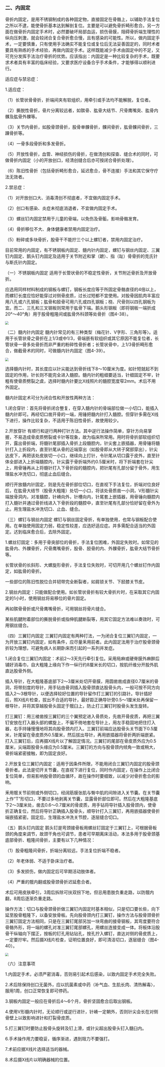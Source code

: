 ### 二、内固定

骨折内固定，是用不锈钢制成的各种固定物，直接固定在骨骼上，以辅助手法复位之所以不逮，能使骨折基本达到解剖复位。主要是可以避免骨折畸形愈合。另一方面在做骨折内固定手术时，必然要破坏局部血运，损伤骨膜，阻碍骨折端生理性的纵向压刺激，就会较闭合复合骨折愈合慢，且有感染的可能性。所以，做内固定手术，一定要慎重，只有使用手法确实不能复位或复位后无法妥善固定的，同时术者要具有熟练的手术经验，再做内固定手术。这样既能减少手术由固定中的不足，又可充分发挥手法治疗骨折的优势。应该指出：内固定是一种比较复杂的手术，既要求术者具有丰富的临床经验，又要求医疗设备合乎手术条件，才能够得以顺利进行。

适应症与禁忌症：

1.适应症：

（1）长管状骨骨折，折端间夹有软组织，用牵引或手法均不能解脱，复位者。

（2）撕脱性骨折，骨片分离较远者，如髌骨、肱骨大结节、尺骨鹰嘴突、肱骨内髁及肱骨外髁等。

（3）关节内骨折，如股骨颈骨折，股骨单髁骨折，髁间骨折，肱骨髁间骨折，三踝骨折等。

（4）一骨多段骨折和多发骨折。

（5）开放性骨折，血管、神经损伤的骨折，在做清创和探查、缝合术的同时，可做骨折内固定（小的开放创口，经清创缝合后亦可按闭合骨折处理）。

（6）陈旧性骨折（包括骨折畸形愈合，延迟愈合，骨不连接）手法和其它保守疗法无效者。

2.禁忌症：

（1）对开放创口大、消毒清创不彻底者，不宜做内固定手术。

（2）创口有感染、炎症未彻底消退者，不宜做内固定手术。

（3）螺丝钉内固定禁用于儿童的骨端，以免伤及骨骺，影响骨骼发育。

（4）骨折移位不大、身体健康者禁用内固定治疗。

（5）粉碎或多块骨折，股骨干不能拧三个以上螺钉者，禁用内固定治疗。

目前常用的内固定，有不锈钢板内固定、髓内针内固定，螺钉与钢丝内固定、三翼钉内固定、鹅头钉内固定及适用于关节附近和掌（蹠）、指（趾）骨骨折的克氏针与斯氏针内固定。

（一）不锈钢板内固定 适用于长管状骨的不稳定性骨折，关节附近骨折及开放骨折。

应选用同样材料制成的钢板与螺钉，钢板长度应等于所固定骨骼直径的4倍以上，而螺钉长度应恰好能穿过对侧骨皮质，过长过短都不宜使用。对股骨因肌肉丰富应用八孔或六孔钢板；肱骨和胫骨可用六孔或四孔钢板；桡、尺骨则以四孔钢板为宜。而二、三孔和三叉钢板则常用于肱骨下端。鹅头形钢板（即将钢板一端折成20°～40°角）用于股骨粗隆间或肱骨外科颈等处骨折（图4-38）。

<img src="img\4-38.jpg" style="zoom:67%;" />

（二）髓内针内固定 髓内针常见的有三种类型（梅花针、V字形、三角形等〉。适用于长管状骨之骨折在上1/3或中1/3，骨端嵌有软组织或其它原因不能复位者，长管状骨一骨多处骨折而非严重的粉碎性骨折者；长管状骨中，上1/3骨折畸形愈合，做截骨术的同时，可做髓内针内固定（图4-39）。

<img src="img\4-39.jpg" style="zoom:67%;" />

选择髓内针时，其长度应以针尖能达到骨折线下8〜10厘米为度。如针短就起不到固定的作用，针长则不能完全进入髓腔。髓内针的粗细要适当，针细固定不牢，针粗有使骨质劈裂之虞，选择时髓内针要比X线照片的髓腔宽度窄2mm。术后不用外固定。

髓内针固定术可分为闭合性和开放性两种方法：

1.闭合穿针：首先将骨折闭合整复，在穿入髓内针的骨端部位做一小切口，能插入髓内针即可。再经切口凿开骨的一端，用锤把髓内针打入髓腔。但穿针多需在X线下进行，操作比较复杂，不适用于陈旧性骨折，故使用较少。

2.开放穿针 有顺行和逆行两种打针方法。其中逆行法操作简单，穿针方向易掌握，不易造成骨皮质劈裂或卡针等现象，故为临床所常用。用时将骨折部软组织切开，露出骨折端，将髓针尾部插入骨折上段髓腔内，针尖套上嵌插器，用骨锤将髓针打入上折段内，直至针尾从骨的近端穿出（如股骨即从大转子窝部穿出），针尖达皮下，再把该处皮肤切一小口，继续向上打针，令针尾从切口露于皮外，直至针体全部进入上折端髓腔内，针尖露于骨折端外约0.5厘米时，将下折端套在针尖上，用骨锤再从上将髓针打入下骨折段的髓腔内，把针尾有孔部分留于骨外，用生理盐水冲洗切口，彻底止血后缝合。

顺行开放髓内针固定，则是先在骨折部位切口，在直视下手法复位，折端对位良好后，在肱骨大结节（股骨大粗隆）处切一小口，将该处骨质凿一小洞，V形髓针尖端放骨洞内，对准髓腔，针嵴向外，针槽向内，针尾套上嵌插器，用骨锤向髓腔内打入髓针并通过骨折线进入下骨折段的髓腔中，直至针尾有孔部分恰好留在骨外为止。用生理盐水冲洗切口、止血、缝合。

（三）螺钉与钢丝内固定 螺钉与钢丝固定骨折，有单独使用，也常与钢板配合使用。在单独使用固定力弱，稳定性较差，应选好适应症。并多需配合适当的外固定。迖到临床愈合后，去除外固定。

1.螺丝钉固定：多用于骨突部位的骨折，手法复位困难，外固定失败时。如常见的肱骨内、外髁骨折，尺骨鹰嘴骨折，股骨、胫骨的内、外髁骨折，肱骨大结节骨折等。

长管状骨的长斜形、大螺旋形骨折，手法复位失败时，可切开用几个螺丝钉作内固定，如肱骨的骨折。

一些部位的陈旧性脱位合并韧带完全断裂者，如肩锁关节、下胫膝关节皮。

2.钢丝内固定：只能做配合使用。如长管状骨折有较大骨折片时，在采取其它内固定的1小时，使用钢丝将易移位的骨片固定。

再如髌骨骨折或尺骨鹰嘴骨折，可用钢丝将骨片缝合。

某些肌腱附着部位的撕脱骨折或指伸肌腱断裂等，用其它固定方法难以奏效时，可用钢丝缝合。

（四）三翼钉内固定 三翼钉内固定有两种打法，一为闭合复位三翼钉内固定，一为开放三翼钉内固定，如有条件，应尽量釆用前者。此内固定法用于治疗股骨颈骨折较为理想，可避免病人长期卧床而引起的一系列并发症。

1.闭合复位三翼钉内固定：术前2〜3天先行牵引复位。采用局麻或硬脊膜外麻醉后铺好消毒巾，自大粗隆上缘向下作一纵行约8厘米长的切口，按肌纤维分开股外肌直达股骨外侧。

插入导针，在大粗隆基底部下2〜3厘米处切开骨膜，用圆凿凿成直径0.7厘米的骨洞，将带刻度的导针，用手钻由骨洞插入股骨颈直达股骨头内，一般可按不同方向插入2〜3根导针，以便选择较好位置的导针留作打三翼钉的引路针。导针插好后，照X线片检查，拔出不合适的导针，最好距正确导针旁0.5〜1厘米处再保留一根导针，并将其穿越股骨头固定于髋臼上，防止打三翼钉时股骨头发生旋转。

打三翼钉：用三棱凿按三翼钉的三个翼预定进入骨质处，先凿开骨皮质，再把三翼钉安放在打入器头部的螺旋上，不偏不倚地套在导针上，用左手稳固地把住打入器，右手持锤慢慢地将其向股骨颈内打入。三翼钉前端应达股骨头关节面下0.5厘米，针尾留在骨皮质外0.5厘米，然后拔出导针，再用嵌插器将骨折两折端嵌紧。打入三翼钉后，应再摄X线片以了解固定情况。三翼钉的尾部在骨皮质外应为0.5厘米，尖端距股骨头缘应为0.5厘米。三翼钉的方向与股骨颈内倾角一致或稍大，骨折端紧密接触，即为固定良好。

2.开放复位三翼钉内固定：适用于因条件所限，不能用闭合三翼钉内固定的股骨颈骨折者。此法是切开关节囊，在直视下进行复位，同时作内固定，在操作上比闭合复位简单，但易影响股骨颈的血循环，故在操作时要细致，以减少对骨折愈合的影响。

釆用髋关节前侧或外侧切口，经阔筋膜张肌与臀中肌的间隙进入关节囊。在关节囊上作“T”形切口，不要过多地剥离关节囊，显露骨折部位即可。然后在大粗隆基底下2〜3厘米处，凿去0.6〜0.7厘米的骨皮质，用手钻将导针插入股骨颈内，使骨折正确复位，然后将导针正确插入股骨头，顺导针打入三翼钉，再用嵌插器使骨折端嵌插紧密。固定后，生理盐水冲洗关节腔，逐层缝合切口。

（五）鹅头钉内固定 鹅头钉是弯颈接骨板用螺丝钉固定于三翼钉上，可根据骨板颈的角度来调节，故颈干角也可调节，患者可早期离床活动，本法多用于股骨颈基底部骨折、粗隆间骨折，主要有以下几种情况：

（1）股骨粗隆间骨折，折端分离较远，手法复位折端不稳者。

（2）年老体弱、不适于卧床治疗者。

（3）多发损伤，做内固定后可早期活动肢体者。

（4）严重的髋内翻或股骨颈骨折迟延愈合者。

术后可用皮肤牵引，3周后拆除可扶双拐下地，但忌用患肢负重走路，以防髋内翻，8周后逐渐负重走路。

操作方法：切口与股骨颈骨折做三翼钉内固定时基本相似，只是切口要长些，向下延至股骨粗隆下，以备安放骨板。先向股骨颈内打三翼钉，操作方法与股骨颈骨折三翼钉固定方法相同，只是在三翼钉尾部另加一块弯曲的接骨钢板，其弯度要符合骨骼外形，将一端的螺孔对准三翼钉尾部螺孔，用螺丝连接变成一体。将板体沿股骨干纵轴向下摆正，按板的钉孔用钻钻孔，按孔拧入螺钉，直达对侧的骨皮质上，一定要拧牢。然后摄X线片检查，证明位置良好，即可清洁切口，逐层缝合（图4-40）。

<img src="img\4-40.jpg" style="zoom:67%;" />

（六）注意事项

1.内固定手术，必须严密消毒，否则易引起术后感染，以致内固定手术完全失败。

2.术后除保持创口无菌外，应以抗菌素或中药（补气血、生肌长肉、清热解毒〉，服用1周，创口正常恢复即可停药。

3.钢板内固定一般应在骨折后4〜6个月，骨折坚固愈合后取出钢板。

4.使用V形髓内针时，无论顺行或逆行进针，针嵴一定朝外，否则针尖会长在对侧骨壁上以致影响进针和打裂骨皮质。

5.打三翼钉时要防止股骨头旋转及钉上滑，或针尖超出股骨头钉入髓臼内。

6.手术操作用力要稳妥，循序渐进，遇到阻力不要强打。

7.术前应据X线片选择适当的器械。

8.术后摄X线片以明确器械的位置。
